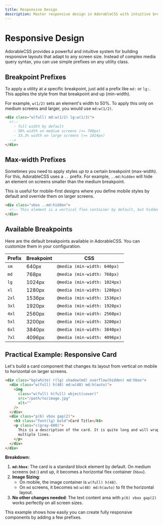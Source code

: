 ```yaml
---
title: Responsive Design
description: Master responsive design in AdorableCSS with intuitive breakpoint prefixes for creating adaptive layouts.
---
```


# Responsive Design

AdorableCSS provides a powerful and intuitive system for building responsive layouts that adapt to any screen size. Instead of complex media query syntax, you can use simple prefixes on any utility class.

## Breakpoint Prefixes

To apply a utility at a specific breakpoint, just add a prefix like `md:` or `lg:`. This applies the style from that breakpoint and up (min-width).

For example, `w(1/2)` sets an element's width to 50%. To apply this only on medium screens and larger, you would use `md:w(1/2)`.

```html
<div class="w(full) md:w(1/2) lg:w(1/3)">
  <!-- 
    - full width by default
    - 50% width on medium screens (>= 768px)
    - 33.3% width on large screens (>= 1024px)
  -->
</div>
```

## Max-width Prefixes

Sometimes you need to apply styles _up to_ a certain breakpoint (max-width). For this, AdorableCSS uses a `..` prefix. For example, `..md:hidden` will hide an element on screens smaller than the medium breakpoint.

This is useful for mobile-first designs where you define mobile styles by default and override them on larger screens.

```html
<div class="vbox ..md:hidden">
  <!-- This element is a vertical flex container by default, but hidden on screens smaller than 768px -->
</div>
```

## Available Breakpoints

Here are the default breakpoints available in AdorableCSS. You can customize them in your configuration.

| Prefix | Breakpoint | CSS                          |
| ------ | ---------- | ---------------------------- |
| `sm`   | 640px      | `@media (min-width: 640px)`  |
| `md`   | 768px      | `@media (min-width: 768px)`  |
| `lg`   | 1024px     | `@media (min-width: 1024px)` |
| `xl`   | 1280px     | `@media (min-width: 1280px)` |
| `2xl`  | 1536px     | `@media (min-width: 1536px)` |
| `3xl`  | 1920px     | `@media (min-width: 1920px)` |
| `4xl`  | 2560px     | `@media (min-width: 2560px)` |
| `5xl`  | 3200px     | `@media (min-width: 3200px)` |
| `6xl`  | 3840px     | `@media (min-width: 3840px)` |
| `7xl`  | 4096px     | `@media (min-width: 4096px)` |

## Practical Example: Responsive Card

Let's build a card component that changes its layout from vertical on mobile to horizontal on larger screens.

```html
<div class="bg(white) r(lg) shadow(md) overflow(hidden) md:hbox">
  <div class="w(full) h(48) md:w(48) md:h(auto)">
    <img
      class="w(full) h(full) object(cover)"
      src="/path/to/image.jpg"
      alt=""
    />
  </div>
  <div class="p(6) vbox gap(2)">
    <h3 class="font(lg) bold">Card Title</h3>
    <p class="c(gray-600)">
      This is a description of the card. It is quite long and will wrap to
      multiple lines.
    </p>
  </div>
</div>
```

**Breakdown:**

1.  **`md:hbox`**: The card is a standard block element by default. On medium screens (`md:`) and up, it becomes a horizontal flex container (`hbox`).
2.  **Image Sizing**:
    - On mobile, the image container is `w(full) h(48)`.
    - On `md` screens, it becomes `md:w(48) md:h(auto)` to fit the horizontal layout.
3.  **No other changes needed**: The text content area with `p(6) vbox gap(2)` works perfectly on all screen sizes.

This example shows how easily you can create fully responsive components by adding a few prefixes.
